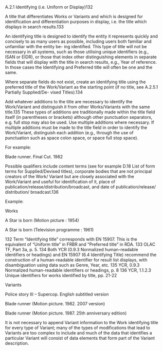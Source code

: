 A.2.1 Identifying (i.e. Uniform or Display)132

A title that differentiates Works or Variants and which is designed for identification and
differentiation purposes in display, i.e. the title which displays in search results.133

An identifying title is designed to identify the entity it represents quickly and concisely to
as many users as possible, including users both familiar and unfamiliar with the entity be-
ing identified. This type of title will not be necessary in all systems, such as those utilising
unique identifiers (e.g., ISAN or EIDR), or those that index other distinguishing elements in
separate fields that will display with the title in search results, e.g., Year of reference. In
those cases the Identifying and Preferred title will often be one and the same.

Where separate fields do not exist, create an identifying title using the preferred title
of the Work/Variant as the starting point (if no title, see A.2.5.1 Partially Supplied/De-
vised Titles).134

Add whatever additions to the title are necessary to identify the Work/Variant and
distinguish it from other Works/Variants with the same title.135 These types of additions
are traditionally made within the title field itself (in parentheses or brackets) although
other  punctuation  separators,  e.g.  full  stop  may  also  be  used.  Use  multiple  additions
where necessary. If multiple additions must be made to the title field in order to identify
the Work/Variant, distinguish each addition (e.g., through the use of punctuation such
as space colon space, or space full stop space).

For example:

Blade runner. Final Cut. 1982

Possible qualifiers include content terms (see for example D.18 List of form terms for
Supplied/Devised  titles),  corporate  bodies  that  are  not  principal  creators  of  the  Work/
Variant but are closely associated with the Work/Variant and useful for identification of
it, place of publication/release/distribution/broadcast, and date of publication/release/
distribution/ broadcast.136

Example:

Works

A Star is born (Motion picture : 1954)

A Star is born (Television programme : 1961)

132  Term “Identifying title” corresponds with EN 15907. This is the equivalent of “Uniform title” in FRBR and
“Preferred title” in RDA.
133  OLAC TF, Part 3a, p. 5.
134  Both YCR (0.9.3 Normalized human-readable identifiers or headings) and EN 15907 (6.4 Identifying Title)
recommend the construction of a human-readable identifier for result list displays, with disambiguation using
data such as Genre, Year, etc.
135  YCR, 0.9.3 Normalized human-readable identifiers or headings, p. 8
136  YCR, 1.1.2.3 Unique identifiers for works identified by title, pp. 21-22



Variants

Police story III – Supercop. English subtitled version

Blade runner (Motion picture. 1982. 2007 version)

Blade runner (Motion picture. 1987. 25th anniversary edition)

It  is  not  necessary  to  append  Variant  information  to  the  Work  identifying  title  for
every type of Variant; many of the types of modifications that lead to Variants are too
complex to include and much of the data that identifies a particular Variant will consist
of data elements that form part of the Variant description.
